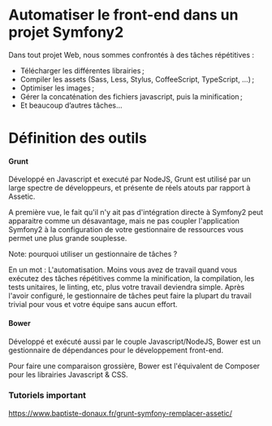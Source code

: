 # Automatiser le front-end dans un projet Symfony2

Dans tout projet Web, nous sommes confrontés à des tâches répétitives :

* Télécharger les différentes librairies ;
* Compiler les assets (Sass, Less, Stylus, CoffeeScript, TypeScript, …) ;
* Optimiser les images ;
* Gérer la concaténation des fichiers javascript, puis la minification ;
* Et beaucoup d’autres tâches…

# Définition des outils

#### Grunt

Développé en Javascript et executé par NodeJS, Grunt est utilisé par un large spectre de développeurs, et présente de réels atouts par rapport à Assetic.

A première vue, le fait qu'il n'y ait pas d'intégration directe à Symfony2 peut apparaitre comme un désavantage, mais ne pas coupler l'application Symfony2 à la configuration de votre gestionnaire de ressources vous permet une plus grande souplesse.

Note: pourquoi utiliser un gestionnaire de tâches ?

En un mot : L'automatisation. Moins vous avez de travail quand vous exécutez des tâches répétitives comme la minification, la compilation, les tests unitaires, le linting, etc, plus votre travail deviendra simple. Après l'avoir configuré, le gestionnaire de tâches peut faire la plupart du travail trivial pour vous et votre équipe sans aucun effort.

#### Bower

Développé et exécuté aussi par le couple Javascript/NodeJS, Bower est un gestionnaire de dépendances pour le développement front-end.

Pour faire une comparaison grossière, Bower est l'équivalent de Composer pour les librairies Javascript & CSS.

### Tutoriels important
https://www.baptiste-donaux.fr/grunt-symfony-remplacer-assetic/